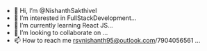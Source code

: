 - 👋 Hi, I’m @NishanthSakthivel
- 👀 I’m interested in FullStackDevelopment...
- 🌱 I’m currently learning React JS...
- 💞️ I’m looking to collaborate on ...
- 📫 How to reach me rsvnishanth95@outlook.com/7904056561 ...

<!---
NishanthSakthivel/NishanthSakthivel is a ✨ special ✨ repository because its `README.md` (this file) appears on your GitHub profile.
You can click the Preview link to take a look at your changes.
--->
